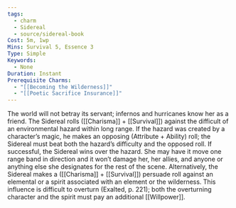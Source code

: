 ```yaml
---
tags:
  - charm
  - Sidereal
  - source/sidereal-book
Cost: 5m, 1wp
Mins: Survival 5, Essence 3
Type: Simple
Keywords:
  - None
Duration: Instant
Prerequisite Charms:
  - "[[Becoming the Wilderness]]"
  - "[[Poetic Sacrifice Insurance]]"
---
```

The world will not betray its servant; infernos and hurricanes know her as a friend. The Sidereal rolls ([[Charisma]] + [[Survival]]) against the difficult of an environmental hazard within long range. If the hazard was created by a character’s magic, he makes an opposing (Attribute + Ability) roll; the Sidereal must beat both the hazard’s difficulty and the opposed roll. If successful, the Sidereal wins over the hazard. She may have it move one range band in direction and it won’t damage her, her allies, and anyone or anything else she designates for the rest of the scene. Alternatively, the Sidereal makes a ([[Charisma]] + [[Survival]]) persuade roll against an elemental or a spirit associated with an element or the wilderness. This influence is difficult to overturn (Exalted, p. 221); both the overturning character and the spirit must pay an additional [[Willpower]].